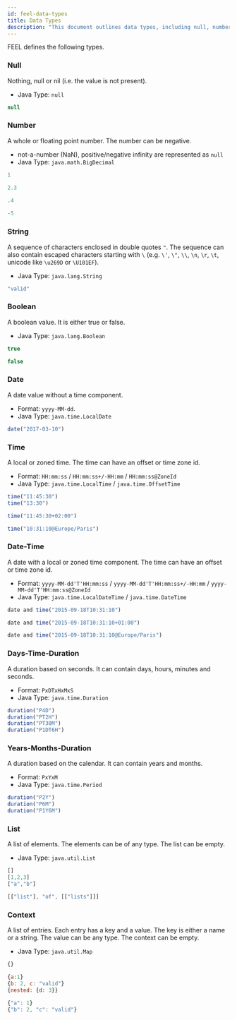 ```yaml
---
id: feel-data-types
title: Data Types
description: "This document outlines data types, including null, number, string, boolean, and more."
---
```


FEEL defines the following types.

### Null

Nothing, null or nil (i.e. the value is not present).

* Java Type: `null`

```js
null
```

### Number

A whole or floating point number. The number can be negative.

* not-a-number (NaN), positive/negative infinity are represented as `null`
* Java Type: `java.math.BigDecimal`

```js
1

2.3

.4
    
-5
```

### String

A sequence of characters enclosed in double quotes `"`. The sequence can also contain escaped characters starting with `\` (e.g. `\'`, `\"`, `\\`, `\n`, `\r`, `\t`, unicode like `\u269D` or `\U101EF`).

* Java Type: `java.lang.String`

```js
"valid"
```

### Boolean

A boolean value. It is either true or false. 

* Java Type: `java.lang.Boolean`

```js
true

false
```

### Date 

A date value without a time component.

* Format: `yyyy-MM-dd`.
* Java Type: `java.time.LocalDate`

```js
date("2017-03-10")
```

### Time 

A local or zoned time. The time can have an offset or time zone id.

* Format: `HH:mm:ss` / `HH:mm:ss+/-HH:mm` / `HH:mm:ss@ZoneId`
* Java Type: `java.time.LocalTime` / `java.time.OffsetTime`

```js
time("11:45:30") 
time("13:30")

time("11:45:30+02:00")

time("10:31:10@Europe/Paris")
```

### Date-Time 

A date with a local or zoned time component. The time can have an offset or time zone id.

* Format: `yyyy-MM-dd'T'HH:mm:ss` / `yyyy-MM-dd'T'HH:mm:ss+/-HH:mm` / `yyyy-MM-dd'T'HH:mm:ss@ZoneId`
* Java Type: `java.time.LocalDateTime` / `java.time.DateTime`

```js
date and time("2015-09-18T10:31:10")

date and time("2015-09-18T10:31:10+01:00")

date and time("2015-09-18T10:31:10@Europe/Paris")
```

### Days-Time-Duration

A duration based on seconds. It can contain days, hours, minutes and seconds.

* Format: `PxDTxHxMxS`
* Java Type: `java.time.Duration`

```js
duration("P4D")
duration("PT2H")
duration("PT30M")
duration("P1DT6H")
```

### Years-Months-Duration

A duration based on the calendar. It can contain years and months.

* Format: `PxYxM`
* Java Type: `java.time.Period`

```js
duration("P2Y")
duration("P6M")
duration("P1Y6M")
```

### List

A list of elements. The elements can be of any type. The list can be empty.

* Java Type: `java.util.List`

```js
[]
[1,2,3]
["a","b"]

[["list"], "of", [["lists"]]]
```

### Context

A list of entries. Each entry has a key and a value. The key is either a name or a string. The value
can be any type. The context can be empty.

* Java Type: `java.util.Map`

```js
{}

{a:1}
{b: 2, c: "valid"}
{nested: {d: 3}}

{"a": 1}
{"b": 2, "c": "valid"}
```
